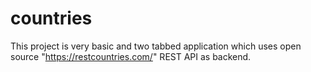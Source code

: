 # countries

This project is very basic and two tabbed application which uses open source "https://restcountries.com/" REST API as backend.
